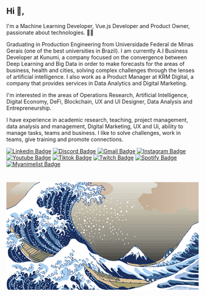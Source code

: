 ## Hi 👋, 
I'm a Machine Learning Developer, Vue.js Developer and Product Owner, passionate about technologies. 👨‍💻

Graduating in Production Engineering from Universidade Federal de Minas Gerais (one of the best universities in Brazil). I am currently A.I Business Developer at Kunumi, a company focused on the convergence between Deep Learning and Big Data in order to make forecasts for the areas of business, health and cities, solving complex challenges through the lenses of artificial intelligence. I also work as a Product Manager at KRM Digital, a company that provides services in Data Analytics and Digital Marketing.

I'm interested in the areas of Operations Research, Artificial Intelligence, Digital Economy, DeFi, Blockchain, UX and UI Designer, Data Analysis and Entrepreneurship.

I have experience in academic research, teaching, project management, data analysis and management, Digital Marketing, UX and Ui, ability to manage tasks, teams and business. I like to solve challenges, work in teams, give training and promote connections.

[![Linkedin Badge](https://img.shields.io/badge/-LinkedIn-blue?style=flat-square&logo=Linkedin&logoColor=white&link=https://www.linkedin.com/in/klysman08/)](https://www.linkedin.com/in/klysman08/)
[![Discord Badge](https://img.shields.io/badge/-Discord-blue?style=flat-square&logo=Discord&logoColor=white&link=https://discordapp.com/users/584892602071908369/)](https://discordapp.com/users/584892602071908369/)
[![Gmail Badge](https://img.shields.io/badge/-Email-blue?style=flat-square&logo=Gmail&logoColor=white&link=mailto:klysman.rk@gmail.com)](mailto:klysman.rk@gmail.com)
[![Instagram Badge](https://img.shields.io/badge/-Instagram-C13584?style=flat-square&logo=Instagram&logoColor=white&link=https://www.instagram.com/klysman.ka_/)](https://www.instagram.com/klysman.ka_/)
[![Youtube Badge](https://img.shields.io/badge/-Youtube-C13584?style=flat-square&logo=Youtube&logoColor=white&link=https://www.youtube.com/user/KlysmanRK/)](https://www.youtube.com/user/KlysmanRK/)
[![Tiktok Badge](https://img.shields.io/badge/-Tiktok-C13584?style=flat-square&logo=Tiktok&logoColor=white&link=https://www.tiktok.com/@klysman.ka/)](https://www.tiktok.com/@klysman.ka/)
[![Twitch Badge](https://img.shields.io/badge/-Twitch-C13584?style=flat-square&logo=Twitch&logoColor=white&link=https://www.twitch.tv/klysman08/)](https://www.twitch.tv/klysman08/)
[![Spotify Badge](https://img.shields.io/badge/-Spotify-C13584?style=flat-square&logo=Spotify&logoColor=white&link=https://open.spotify.com/user/22dhyrbqosqbbftmnhgdliheq)](https://open.spotify.com/user/22dhyrbqosqbbftmnhgdliheq)
[![Myanimelist Badge](https://img.shields.io/badge/-Myanimelist-C13584?style=flat-square&logo=Myanimelist&logoColor=white&link=https://myanimelist.net/animelist/Klysman08)](https://myanimelist.net/animelist/Klysman08)


# [![Klysman08](https://github.com/klysman08/klysman08/blob/master/1616150248161.gif)](https://github.com/klysman08/klysman08/blob/master/1616150248161.gif)

